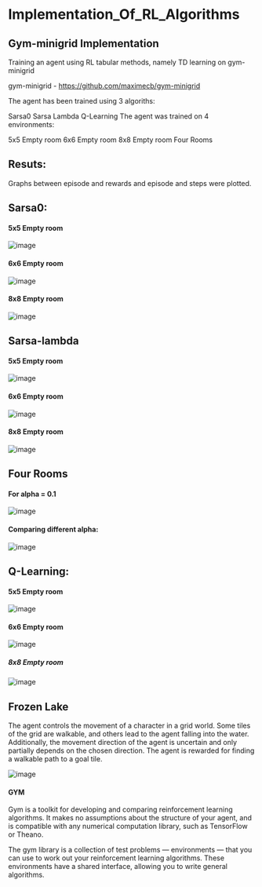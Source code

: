 # Implementation_Of_RL_Algorithms
## Gym-minigrid Implementation
Training an agent using RL tabular methods, namely TD learning on gym-minigrid

gym-minigrid - https://github.com/maximecb/gym-minigrid

The agent has been trained using 3 algoriths:

Sarsa0
Sarsa Lambda
Q-Learning
The agent was trained on 4 environments:

5x5 Empty room
6x6 Empty room
8x8 Empty room
Four Rooms
## Resuts:
Graphs between episode and rewards and episode and steps were plotted.

## Sarsa0:

#### 5x5 Empty room
![image](https://user-images.githubusercontent.com/102024497/229156002-c9e1a276-8736-44c6-a0f2-f86365b0c7d0.png)

#### 6x6 Empty room
![image](https://user-images.githubusercontent.com/102024497/229156430-f2ca996c-6134-4964-8912-48fba7a02df8.png)

#### 8x8 Empty room
![image](https://user-images.githubusercontent.com/102024497/229156467-1efb1a00-ac7e-49aa-a5c1-8a1f2f03b774.png)

## Sarsa-lambda
#### 5x5 Empty room
![image](https://user-images.githubusercontent.com/102024497/229156925-a313c76d-169b-4ad5-a91c-c3263b1911f5.png)

#### 6x6 Empty room
![image](https://user-images.githubusercontent.com/102024497/229156987-48575ef2-7de3-4a74-bf5c-8f789deb9ca3.png)

#### 8x8 Empty room
![image](https://user-images.githubusercontent.com/102024497/229157043-6f9a9019-e3ca-449f-ae66-1cde5bb1ae34.png)

## Four Rooms
#### For alpha = 0.1
![image](https://user-images.githubusercontent.com/102024497/229157102-f2fc23be-6dd9-418c-a102-878c5708b7d7.png)

#### Comparing different alpha:
![image](https://user-images.githubusercontent.com/102024497/229157179-577296c8-5429-4b7e-ab91-72c112d561e3.png)

## Q-Learning:
#### 5x5 Empty room
![image](https://user-images.githubusercontent.com/102024497/229157317-835aabbf-85b9-4514-8e2f-95f2fa180018.png)

#### 6x6 Empty room
![image](https://user-images.githubusercontent.com/102024497/229157372-435bde34-ee70-4dbf-95b4-da48c2bc9668.png)

##### 8x8 Empty room
![image](https://user-images.githubusercontent.com/102024497/229157434-88d5b5fa-f309-4210-8d62-f7d748d993f8.png)


## Frozen Lake

The agent controls the movement of a character in a grid world. Some tiles of the grid are walkable, and others lead to the agent falling into the water. Additionally, the movement direction of the agent is uncertain and only partially depends on the chosen direction. The agent is rewarded for finding a walkable path to a goal tile.

![image](https://user-images.githubusercontent.com/102024497/229158867-e4a7485e-be5c-4378-be57-3c9cf3aac393.png)

#### GYM
Gym is a toolkit for developing and comparing reinforcement learning algorithms. It makes no assumptions about the structure of your agent, and is compatible with any numerical computation library, such as TensorFlow or Theano.

The gym library is a collection of test problems — environments — that you can use to work out your reinforcement learning algorithms. These environments have a shared interface, allowing you to write general algorithms.

